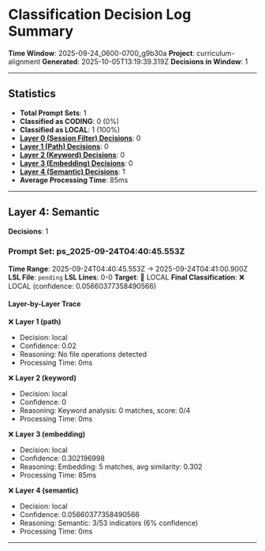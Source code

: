 # Classification Decision Log Summary

**Time Window**: 2025-09-24_0600-0700_g9b30a
**Project**: curriculum-alignment
**Generated**: 2025-10-05T13:19:39.319Z
**Decisions in Window**: 1

---

## Statistics

- **Total Prompt Sets**: 1
- **Classified as CODING**: 0 (0%)
- **Classified as LOCAL**: 1 (100%)
- **[Layer 0 (Session Filter) Decisions](#layer-0-session-filter)**: 0
- **[Layer 1 (Path) Decisions](#layer-1-path)**: 0
- **[Layer 2 (Keyword) Decisions](#layer-2-keyword)**: 0
- **[Layer 3 (Embedding) Decisions](#layer-3-embedding)**: 0
- **[Layer 4 (Semantic) Decisions](#layer-4-semantic)**: 1
- **Average Processing Time**: 85ms

---

## Layer 4: Semantic

**Decisions**: 1

### Prompt Set: ps_2025-09-24T04:40:45.553Z

**Time Range**: 2025-09-24T04:40:45.553Z → 2025-09-24T04:41:00.900Z
**LSL File**: `pending`
**LSL Lines**: 0-0
**Target**: 📍 LOCAL
**Final Classification**: ❌ LOCAL (confidence: 0.05660377358490566)

#### Layer-by-Layer Trace

❌ **Layer 1 (path)**
- Decision: local
- Confidence: 0.02
- Reasoning: No file operations detected
- Processing Time: 0ms

❌ **Layer 2 (keyword)**
- Decision: local
- Confidence: 0
- Reasoning: Keyword analysis: 0 matches, score: 0/4
- Processing Time: 0ms

❌ **Layer 3 (embedding)**
- Decision: local
- Confidence: 0.302196998
- Reasoning: Embedding: 5 matches, avg similarity: 0.302
- Processing Time: 85ms

❌ **Layer 4 (semantic)**
- Decision: local
- Confidence: 0.05660377358490566
- Reasoning: Semantic: 3/53 indicators (6% confidence)
- Processing Time: 0ms

---

